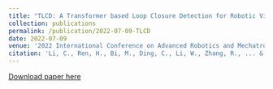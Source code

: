 ```yaml
---
title: "TLCD: A Transformer based Loop Closure Detection for Robotic Visual SLAM"
collection: publications
permalink: /publication/2022-07-09-TLCD
date: 2022-07-09
venue: '2022 International Conference on Advanced Robotics and Mechatronics (ICARM)'
citation: 'Li, C., Ren, H., Bi, M., Ding, C., Li, W., Zhang, R., ... & Yu, H. (2022, July). TLCD: A Transformer based Loop Closure Detection for Robotic Visual SLAM. In 2022 International Conference on Advanced Robotics and Mechatronics (ICARM) (pp. 261-267). IEEE.'
---
```


[Download paper here](https://ieeexplore.ieee.org/iel7/9959088/9959097/09959319.pdf?casa_token=Fhter2OttcoAAAAA:hEF-6uPBA1DnyLqbQky3i2Ps1p0PsI7BuX6yogqlII8ct7QBYZxYirn-TUjsspXUHMidvojTyA)

